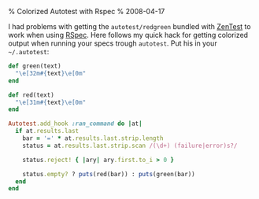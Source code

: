 % Colorized Autotest with Rspec
% 2008-04-17

I had problems with getting the `autotest/redgreen` bundled with
[ZenTest](http://zenspider.com/ZSS/Products/ZenTest/) to work
when using [RSpec](http://rspec.info). Here follows my quick hack
for getting colorized output when running your specs trough
`autotest`. Put his in your `~/.autotest`:

```rb
def green(text)
  "\e[32m#{text}\e[0m"
end

def red(text)
  "\e[31m#{text}\e[0m"
end

Autotest.add_hook :ran_command do |at|
  if at.results.last
    bar = '=' * at.results.last.strip.length
    status = at.results.last.strip.scan /(\d+) (failure|error)s?/

    status.reject! { |ary| ary.first.to_i > 0 }

    status.empty? ? puts(red(bar)) : puts(green(bar))
  end
end
```
